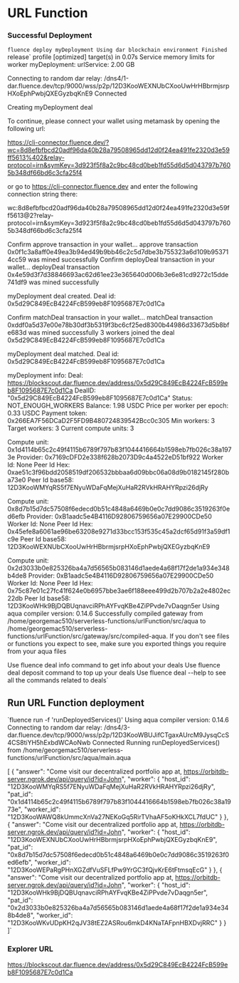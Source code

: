 # URL Function

### Successful Deployment

`fluence deploy myDeployment
Using dar blockchain environment
    Finished `release` profile [optimized] target(s) in 0.07s
Service memory limits for worker myDeployment:
urlService: 2.00 GB

Connecting to random dar relay: /dns4/1-dar.fluence.dev/tcp/9000/wss/p2p/12D3KooWEXNUbCXooUwHrHBbrmjsrpHXoEphPwbjQXEGyzbqKnE9
Connected

Creating myDeployment deal

To continue, please connect your wallet using metamask by opening the following url:

https://cli-connector.fluence.dev/?wc=8d8efbfbcd20adf96da40b28a79508965dd12d0f24ea491fe2320d3e59ff5613%402&relay-protocol=irn&symKey=3d923f5f8a2c9bc48cd0beb1fd55d6d5d043797b7605b348df66bd6c3cfa25f4

or go to https://cli-connector.fluence.dev and enter the following connection string there:

wc:8d8efbfbcd20adf96da40b28a79508965dd12d0f24ea491fe2320d3e59ff5613@2?relay-protocol=irn&symKey=3d923f5f8a2c9bc48cd0beb1fd55d6d5d043797b7605b348df66bd6c3cfa25f4

Confirm approve transaction in your wallet...
approve transaction 0x0f1c3a8aff0e49ea3b94ed49b9bb46c2c5d7dbe3b755323a6d109b953714cc59 was mined successfully
Confirm deployDeal transaction in your wallet...
deployDeal transaction 0x4e59d3f7d38846693ac62d61ee23e365640d006b3e6e81cd9272c15dde741df9 was mined successfully

myDeployment deal created. Deal id: 0x5d29C849EcB4224FcB599eb8F1095687E7c0d1Ca

Confirm matchDeal transaction in your wallet...
matchDeal transaction 0xddf0a5d37e00e78b30df3b5319f3bc6cf25ed8300b44986d33673d5b8bfe683d was mined successfully
3 workers joined the deal 0x5d29C849EcB4224FcB599eb8F1095687E7c0d1Ca

myDeployment deal matched. Deal id: 0x5d29C849EcB4224FcB599eb8F1095687E7c0d1Ca


myDeployment info:
Deal: https://blockscout.dar.fluence.dev/address/0x5d29C849EcB4224FcB599eb8F1095687E7c0d1Ca
DealID: "0x5d29C849EcB4224FcB599eb8F1095687E7c0d1Ca"
Status: NOT_ENOUGH_WORKERS
Balance: 1.98 USDC
Price per worker per epoch: 0.33 USDC
Payment token: 0x266EA7F56DCaD2F5FD9B480724839542Bcc0c305
Min workers: 3
Target workers: 3
Current compute units: 3

Compute unit: 0x1d4114b65c2c49f4115b6789f797b83f1044416664b1598eb7fb026c38a1973e
Provider: 0x7169cDFD2e338f628b2073D9c4a4522eD51bf922
Worker Id: None
Peer Id Hex: 0xae51c3f96bdd2058519df206532bbbaa6d09bbc06a08d9b0182145f280ba73e0
Peer Id base58: 12D3KooWMYqRS5f7ENyuWDaFqMejXuHaR2RVkHRAHYRpzi26djRy

Compute unit: 0x8d7b15d7dc57508f6edecd0b51c4848a6469b0e0c7dd9086c3519263f0ed6efb
Provider: 0xB1aadc5e4B4116D92806759656a07E29900CDe50
Worker Id: None
Peer Id Hex: 0x45efe8a6061ae96be63208e9271d33bcc153f535c45a2dcf65d91f3a59df1c9e
Peer Id base58: 12D3KooWEXNUbCXooUwHrHBbrmjsrpHXoEphPwbjQXEGyzbqKnE9

Compute unit: 0x2d3033b0e825326ba4a7d56565b083146d1aede4a68f17f2de1a934e348b4de8
Provider: 0xB1aadc5e4B4116D92806759656a07E29900CDe50
Worker Id: None
Peer Id Hex: 0x75c87e01c27fc41f624e0b6957bbe3ae6f188eee499d2b707b2a2e4802ec22db
Peer Id base58: 12D3KooWHk9BjDQBUqnavciRPhAYFvqKBe4ZiPPvde7vDaqgn5er
Using aqua compiler version: 0.14.6
Successfully compiled gateway from /home/georgemac510/serverless-functions/urlFunction/src/aqua to /home/georgemac510/serverless-functions/urlFunction/src/gateway/src/compiled-aqua. If you don't see files or functions you expect to see, make sure you exported things you require from your aqua files


Use fluence deal info command to get info about your deals
Use fluence deal deposit command to top up your deals
Use fluence deal --help to see all the commands related to deals`

## Run URL Function deployment
`fluence run -f 'runDeployedServices()'
Using aqua compiler version: 0.14.6
Connecting to random dar relay: /dns4/3-dar.fluence.dev/tcp/9000/wss/p2p/12D3KooWBUJifCTgaxAUrcM9JysqCcS4CS8tiYH5hExbdWCAoNwb
Connected
Running runDeployedServices() from /home/georgemac510/serverless-functions/urlFunction/src/aqua/main.aqua

[
  {
    "answer": "Come visit our decentralized portfolio app at, https://orbitdb-server.ngrok.dev/api/query/id?id=John",
    "worker": {
      "host_id": "12D3KooWMYqRS5f7ENyuWDaFqMejXuHaR2RVkHRAHYRpzi26djRy",
      "pat_id": "0x1d4114b65c2c49f4115b6789f797b83f1044416664b1598eb7fb026c38a1973e",
      "worker_id": "12D3KooWAWQ8kUmmcXnVa27NEKoGq5RirTVhaAF5oKHkXCL7fdUC"
    }
  },
  {
    "answer": "Come visit our decentralized portfolio app at, https://orbitdb-server.ngrok.dev/api/query/id?id=John",
    "worker": {
      "host_id": "12D3KooWEXNUbCXooUwHrHBbrmjsrpHXoEphPwbjQXEGyzbqKnE9",
      "pat_id": "0x8d7b15d7dc57508f6edecd0b51c4848a6469b0e0c7dd9086c3519263f0ed6efb",
      "worker_id": "12D3KooWEPaRgPHnXGZdfVuSFLfPw9YrGC3fQjvKrE6tFtmsqEcG"
    }
  },
  {
    "answer": "Come visit our decentralized portfolio app at, https://orbitdb-server.ngrok.dev/api/query/id?id=John",
    "worker": {
      "host_id": "12D3KooWHk9BjDQBUqnavciRPhAYFvqKBe4ZiPPvde7vDaqgn5er",
      "pat_id": "0x2d3033b0e825326ba4a7d56565b083146d1aede4a68f17f2de1a934e348b4de8",
      "worker_id": "12D3KooWKvUDpKH2qJV38tEZ2ASRou6mkD4KNaTAFpnHBXDvjRRC"
    }
  }
]`

### Explorer URL

https://blockscout.dar.fluence.dev/address/0x5d29C849EcB4224FcB599eb8F1095687E7c0d1Ca
```
